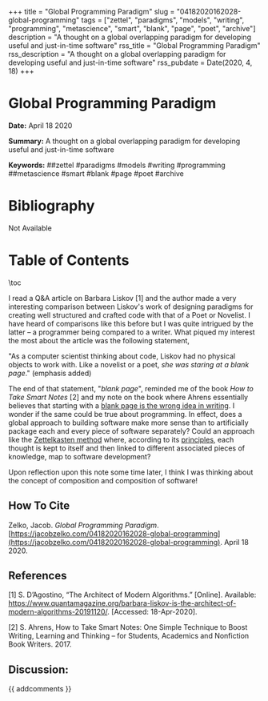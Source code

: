 +++
title = "Global Programming Paradigm"
slug = "04182020162028-global-programming"
tags = ["zettel", "paradigms", "models", "writing", "programming", "metascience", "smart", "blank", "page", "poet", "archive"]
description = "A thought on a global overlapping paradigm for developing useful and just-in-time software"
rss_title = "Global Programming Paradigm"
rss_description = "A thought on a global overlapping paradigm for developing useful and just-in-time software"
rss_pubdate = Date(2020, 4, 18)
+++



Global Programming Paradigm
=========

**Date:** April 18 2020

**Summary:** A thought on a global overlapping paradigm for developing useful and just-in-time software

**Keywords:** ##zettel #paradigms #models #writing #programming ##metascience #smart #blank #page #poet #archive

Bibliography
==========

Not Available

Table of Contents
=========

\toc

I read a Q&A article on Barbara Liskov [1] and the author made a very interesting comparison between Liskov's work of designing paradigms for creating well structured and crafted code with that of a Poet or Novelist. I have heard of comparisons like this before but I was quite intrigued by the latter – a programmer being compared to a writer. What piqued my interest the most about the article was the following statement,

"As a computer scientist thinking about code, Liskov had no physical objects to work with. Like a novelist or a poet, *she was staring at a blank page*." (emphasis added)

The end of that statement, "*blank page*", reminded me of the book *How to Take Smart Notes* [2] and my note on the book where Ahrens essentially believes that starting with a [blank page is the wrong idea in writing](https://jacobzelko.com/03292020180520-smart-notes). I wonder if the same could be true about programming. In effect, does a global approach to building software make more sense than to artificially package each and every piece of software separately? Could an approach like the [Zettelkasten method](https://jacobzelko.com/03092020031549-zettelkasten) where, according to its [principles](https://jacobzelko.com/03092020031618-zettelkasten-principles), each thought is kept to itself and then linked to different associated pieces of knowledge, map to software development?

Upon reflection upon this note some time later, I think I was thinking about the concept of composition and composition of software!
## How To Cite

 Zelko, Jacob. _Global Programming Paradigm_. [https://jacobzelko.com/04182020162028-global-programming](https://jacobzelko.com/04182020162028-global-programming). April 18 2020.
## References

[1] S. D’Agostino, “The Architect of Modern Algorithms.” [Online]. Available: https://www.quantamagazine.org/barbara-liskov-is-the-architect-of-modern-algorithms-20191120/. [Accessed: 18-Apr-2020].

[2] S. Ahrens, How to Take Smart Notes: One Simple Technique to Boost Writing, Learning and Thinking – for Students, Academics and Nonfiction Book Writers. 2017.
## Discussion: 

{{ addcomments }}
